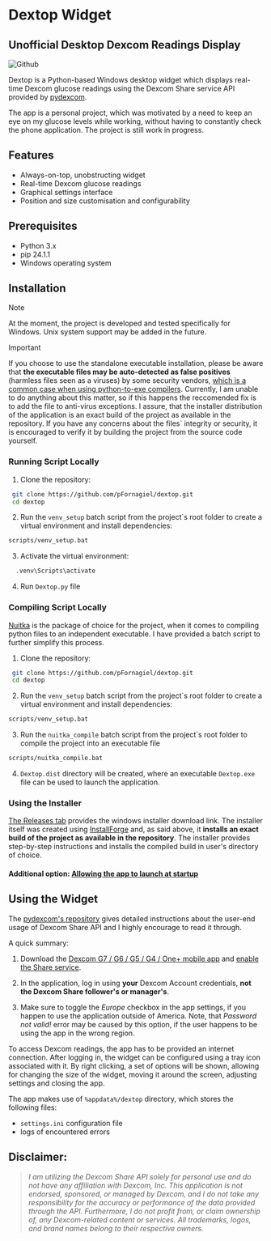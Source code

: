 
# Dextop Widget
## Unofficial Desktop Dexcom Readings Display

![Github](https://github.com/user-attachments/assets/748f8352-61c6-49ba-9ece-68aa947b9654)

Dextop is a Python-based Windows desktop widget which displays real-time Dexcom glucose readings using the Dexcom Share service API provided by [pydexcom](https://github.com/gagebenne/pydexcom). 

The app is a personal project, which was motivated by a need to keep an eye on my glucose levels while working, without having to constantly check the phone application. The project is still work in progress.

## Features

- Always-on-top, unobstructing widget
- Real-time Dexcom glucose readings
- Graphical settings interface
- Position and size customisation and configurability

## Prerequisites
- Python 3.x
- pip 24.1.1
- Windows operating system

## Installation

> [!NOTE]
> At the moment, the project is developed and tested specifically for Windows. Unix system support may be added in the future. 

> [!IMPORTANT]
> If you choose to use the standalone executable installation, please be aware that **the executable files may be auto-detected as false positives** (harmless files seen as a viruses) by some security vendors, [which is a common case when using python-to-exe compilers](https://www.reddit.com/r/learnpython/comments/13igjrl/nuitka_hello_world_binary_detected_as_malware_why/). Currently, I am unable to do anything about this matter, so if this happens the reccomended fix is to add the file to anti-virus exceptions. I assure, that the installer distribution of the application is an exact build of the project as available in the repository. If you have any concerns about the files` integrity or security, it is encouraged to verify it by building the project from the source code yourself.

### Running Script Locally

1. Clone the repository:
  ```bash
   git clone https://github.com/pFornagiel/dextop.git
   cd dextop
  ```
2. Run the `venv_setup` batch script from the project`s root folder to create a virtual environment and install dependencies:

  ```bash
  scripts/venv_setup.bat
  ```
3. Activate the virtual environment:
```bash
  .venv\Scripts\activate
  ```

4. Run `Dextop.py` file

### Compiling Script Locally

[Nuitka](https://nuitka.net/) is the package of choice for the project, when it comes to compiling python files to an independent executable. I have provided a batch script to further simplify this process.

1. Clone the repository:
  ```bash
   git clone https://github.com/pFornagiel/dextop.git
   cd dextop
  ```
2. Run the `venv_setup` batch script from the project`s root folder to create a virtual environment and install dependencies:
  ```bash
  scripts/venv_setup.bat
  ```
3. Run the `nuitka_compile` batch script from the project`s root folder to compile the project into an executable file
  ```bash
  scripts/nuitka_compile.bat
  ```
4. `Dextop.dist` directory will be created, where an executable `Dextop.exe` file can be used to launch the application.

### Using the Installer

[The Releases tab](https://github.com/pFornagiel/dextop/releases) provides the windows installer download link. The installer itself was created using  [InstallForge](https://installforge.net/) and, as said above, it **installs an exact build of the project as available in the repository**. The installer provides step-by-step instructions and installs the compiled build in user's directory of choice.

#### Additional option: [Allowing the app to launch at startup](https://www.dell.com/support/kbdoc/en-us/000124550/how-to-add-app-to-startup-in-windows-10)

## Using the Widget

The [pydexcom's repository](https://github.com/gagebenne/pydexcom) gives detailed instructions about the user-end usage of Dexcom Share API and I highly encourage to read it through. 

A quick summary:
1. Download the [Dexcom G7 / G6 / G5 / G4 / One+ mobile app](https://www.dexcom.com/apps) and [enable the Share service](https://provider.dexcom.com/education-research/cgm-education-use/videos/setting-dexcom-share-and-follow).

2. In the application, log in using **your** Dexcom Account credentials, **not the Dexcom Share follower's or manager's**.

3. Make sure to toggle the *Europe* checkbox in the app settings, if you happen to use the application outside of America. Note, that *Password not valid!* error may be caused by this option, if the user happens to be using the app in the wrong region.

To access Dexcom readings, the app has to be provided an internet connection. After logging in, the widget can be configured using a tray icon associated with it. By right clicking, a set of options will be shown, allowing for changing the size of the widget, moving it around the screen, adjusting settings and closing the app.

The app makes use of `%appdata%/dextop` directory, which stores the following files:
- `settings.ini` configuration file
- logs of encountered errors

## Disclaimer:

>*I am utilizing the Dexcom Share API solely for personal use and do not have any affiliation with Dexcom, Inc. This application is not endorsed, sponsored, or managed by Dexcom, and I do not take any responsibility for the accuracy or performance of the data provided through the API. Furthermore, I do not profit from, or claim ownership of, any Dexcom-related content or services. All trademarks, logos, and brand names belong to their respective owners.*
